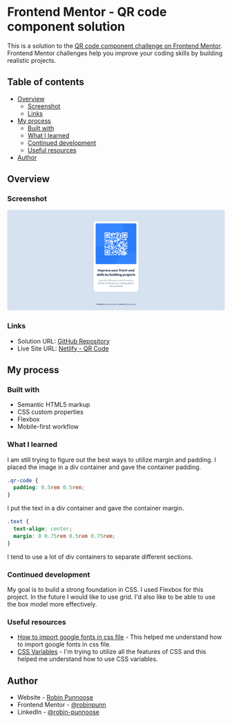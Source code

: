 # Frontend Mentor - QR code component solution

This is a solution to the [QR code component challenge on Frontend Mentor](https://www.frontendmentor.io/challenges/qr-code-component-iux_sIO_H). Frontend Mentor challenges help you improve your coding skills by building realistic projects.

## Table of contents

- [Overview](#overview)
  - [Screenshot](#screenshot)
  - [Links](#links)
- [My process](#my-process)
  - [Built with](#built-with)
  - [What I learned](#what-i-learned)
  - [Continued development](#continued-development)
  - [Useful resources](#useful-resources)
- [Author](#author)

## Overview

### Screenshot

![](./qr-final.png)


### Links

- Solution URL: [GitHub Repository](https://github.com/robinpunn/frontend-mentor/tree/main/qr-code-component-main)
- Live Site URL: [Netlify - QR Code](https://rococo-muffin-c0e187.netlify.app/)

## My process

### Built with

- Semantic HTML5 markup
- CSS custom properties
- Flexbox
- Mobile-first workflow

### What I learned

I am still trying to figure out the best ways to utilize margin and padding.  I placed the image in a div container and gave the container padding.
```css
.qr-code {
  padding: 0.5rem 0.5rem;
}
```
I put the text in a div container and gave the container margin.
```css
.text {
  text-align: center;
  margin: 0 0.75rem 0.5rem 0.75rem;
}
```
I tend to use a lot of div containers to separate different sections.

### Continued development

My goal is to build a strong foundation in CSS. I used Flexbox for this project. In the future I would like to use grid.  I'd also like to be able to use the box model more effectively.


### Useful resources

- [How to import google fonts in css file](https://www.w3docs.com/snippets/css/how-to-import-google-fonts-in-css-file.html) - This helped me understand how to import google fonts in css file.
- [CSS Variables](https://www.w3schools.com/css/css3_variables.asp) - I'm trying to utilize all the features of CSS and this helped me understand how to use CSS variables.

## Author

- Website - [Robin Punnoose](https://www.robinpunn.com)
- Frontend Mentor - [@robinpunn](https://www.frontendmentor.io/profile/robinpunn)
- LinkedIn - [@robin-punnoose](https://www.linkedin.com/in/robin-punnoose)